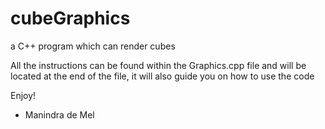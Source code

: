 # cubeGraphics
a C++ program which can render cubes

All the instructions can be found within the Graphics.cpp file and will be located at the end of 
the file, it will also guide you on how to use the code

Enjoy!
- Manindra de Mel
